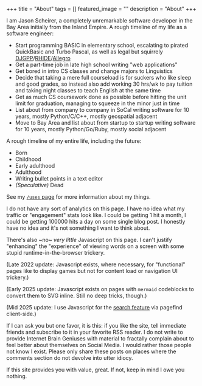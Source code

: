 +++
title =  "About"
tags = []
featured_image = ""
description = "About"
+++

I am Jason Scheirer, a completely unremarkable software developer in the Bay Area initially from the Inland Empire. A rough timeline of my life as a software engineer:

- Start programming BASIC in elementary school, escalating to pirated QuickBasic and Turbo Pascal, as well as legal but squirrely [DJGPP](http://www.delorie.com/djgpp/)/[RHIDE](https://directory.fsf.org/wiki/RHIDE)/[Allegro](https://liballeg.org/)
- Get a part-time job in late high school writing "web applications"
- Get bored in intro CS classes and change majors to Linguistics
- Decide that taking a mere full courseload is for suckers who like sleep and good grades, so instead also add working 30 hrs/wk to pay tuition and taking night classes to teach English at the same time
- Get as much CS coursework done as possible before hitting the unit limit for graduation, managing to squeeze in the minor just in time
- List about from company to company in SoCal writing software for 10 years, mostly Python/C/C++, mostly geospatial adjacent
- Move to Bay Area and list about from startup to startup writing software for 10 years, mostly Python/Go/Ruby, mostly social adjacent

A rough timeline of my entire life, including the future:

- Born
- Childhood
- Early adulthood
- Adulthood
- Writing bullet points in a text editor
- _(Speculative)_ Dead

See my [`/uses` page](/uses) for more information about my things.

I do not have any sort of analytics on this page. I have no idea what my traffic or "engagement" stats look like. I could be getting 1 hit a month, I could be getting 100000 hits a day on some single blog post. I honestly have no idea and it's not something I want to think about.

There's also ~no~ _very little_ Javascript on this page. I can't justify "enhancing" the "experience" of viewing words on a screen with some stupid runtime-in-the-browser trickery.

(Late 2022 update: Javascript exists, where necessary, for "functional" pages like to display games but not for content load or navigation UI trickery.)

(Early 2025 update: Javascript exists on pages with `mermaid` codeblocks to convert them to SVG inline. Still no deep tricks, though.)

(Mid 2025 update: I use Javascript for the <a href="/search/">search feature</a> via pagefind client-side.)

If I can ask you but one favor, it is this: if you like the site, tell immediate friends and subscribe to it in your favorite RSS reader. I do not write to provide Internet Brain Geniuses with material to fractally complain about to feel better about themselves on Social Media. I would rather those people not know I exist. Please only share these posts on places where the comments section do not devolve into utter idiocy.

If this site provides you with value, great. If not, keep in mind I owe you nothing.
